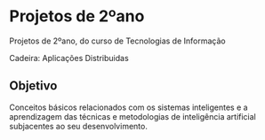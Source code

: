 # Projetos de 2ºano
Projetos de 2ºano, do curso de Tecnologias de Informação 

Cadeira: Aplicações Distribuidas

## Objetivo
Conceitos básicos relacionados com os sistemas inteligentes e a aprendizagem das técnicas e metodologias de inteligência artificial subjacentes ao seu desenvolvimento.
